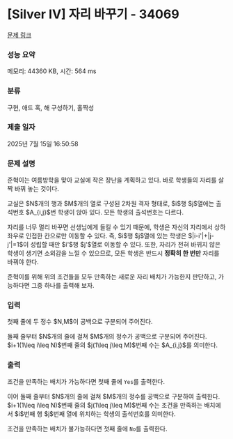 # [Silver IV] 자리 바꾸기 - 34069 

[문제 링크](https://www.acmicpc.net/problem/34069) 

### 성능 요약

메모리: 44360 KB, 시간: 564 ms

### 분류

구현, 애드 혹, 해 구성하기, 홀짝성

### 제출 일자

2025년 7월 15일 16:50:58

### 문제 설명

<p>준혁이는 여름방학을 맞아 교실에 작은 장난을 계획하고 있다. 바로 학생들의 자리를 살짝 바꿔 놓는 것이다.</p>

<p>교실은 $N$개의 행과 $M$개의 열로 구성된 2차원 격자 형태로, $i$행 $j$열에는 출석번호 $A_{i,j}$번 학생이 앉아 있다. 모든 학생의 출석번호는 다르다.</p>

<p>자리를 너무 멀리 바꾸면 선생님에게 들킬 수 있기 때문에, 학생은 자신의 자리에서 상하좌우로 인접한 칸으로만 이동할 수 있다. 즉, $i$행 $j$열에 있는 학생은 $|i-i'|+|j-j'|=1$이 성립할 때만 $i'$행 $j'$열로 이동할 수 있다. 또한, 자리가 전혀 바뀌지 않은 학생이 생기면 소외감을 느낄 수 있으므로, 모든 학생은 반드시 <strong>정확히 한 번만</strong> 자리를 바꿔야 한다.</p>

<p>준혁이를 위해 위의 조건들을 모두 만족하는 새로운 자리 배치가 가능한지 판단하고, 가능하다면 그중 하나를 출력해 보자.</p>

### 입력 

 <p>첫째 줄에 두 정수 $N,M$이 공백으로 구분되어 주어진다.</p>

<p>둘째 줄부터 $N$개의 줄에 걸쳐 $M$개의 정수가 공백으로 구분되어 주어진다. $i+1(1\leq i\leq N)$번째 줄의 $j(1\leq j\leq M)$번째 수는 $A_{i,j}$를 의미한다.</p>

### 출력 

 <p>조건을 만족하는 배치가 가능하다면 첫째 줄에 <code>Yes</code>를 출력한다.</p>

<p>이어 둘째 줄부터 $N$개의 줄에 걸쳐 $M$개의 정수를 공백으로 구분하여 출력한다. $i+1(1\leq i\leq N)$번째 줄의 $j(1\leq j\leq M)$번째 수는 조건을 만족하는 배치에서 $i$번째 행 $j$번째 열에 위치하는 학생의 출석번호를 의미한다.</p>

<p>조건을 만족하는 배치가 불가능하다면 첫째 줄에 <code>No</code>를 출력한다.</p>

